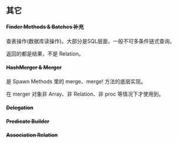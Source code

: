 ## 其它

#### ~~Finder Methods & Batches 补充~~

查表操作(数据库读操作)。大部分是SQL层面，一般不可多条件链式查询。

返回的都是结果，不是 Relation。

#### ~~HashMerger & Merger~~

是 Spawn Methods 里的 merge、merge! 方法的底层实现。

在 merger 对象非 Array、非 Relation、非 proc 等情况下才使用到。

#### ~~Delegation~~

#### ~~Predicate Builder~~

#### ~~Association Relation~~